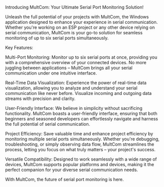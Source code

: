 
Introducing MultCom: Your Ultimate Serial Port Monitoring Solution!

Unleash the full potential of your projects with MultCom, the Windows application designed to enhance your experience in serial communication. Whether you're working on an ESP project or any other device relying on serial communication, MultCom is your go-to solution for seamless monitoring of up to six serial ports simultaneously.

Key Features:

Multi-Port Monitoring: Monitor up to six serial ports at once, providing you with a comprehensive overview of your connected devices. No more juggling between applications – MultCom brings all your serial communication under one intuitive interface.

Real-Time Data Visualization: Experience the power of real-time data visualization, allowing you to analyze and understand your serial communication like never before. Visualize incoming and outgoing data streams with precision and clarity.

User-Friendly Interface: We believe in simplicity without sacrificing functionality. MultCom boasts a user-friendly interface, ensuring that both beginners and seasoned developers can effortlessly navigate and harness the full potential of serial communication.

Project Efficiency: Save valuable time and enhance project efficiency by monitoring multiple serial ports simultaneously. Whether you're debugging, troubleshooting, or simply observing data flow, MultCom streamlines the process, letting you focus on what truly matters – your project's success.

Versatile Compatibility: Designed to work seamlessly with a wide range of devices, MultCom supports popular platforms and devices, making it the perfect companion for your diverse serial communication needs.

With MultCom, the future of serial port monitoring is here.
